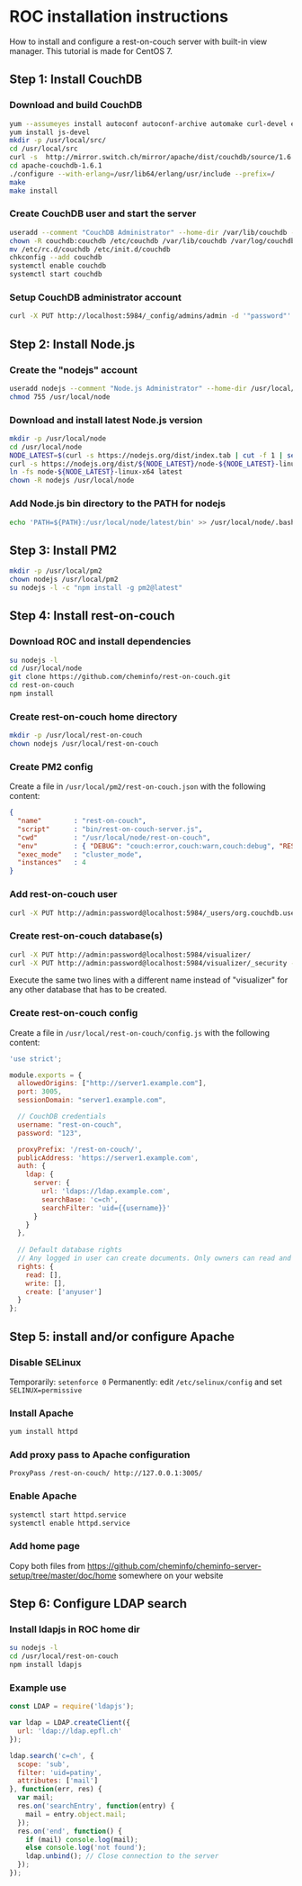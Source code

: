 # ROC installation instructions

How to install and configure a rest-on-couch server with built-in view manager.
This tutorial is made for CentOS 7.

## Step 1: Install CouchDB

### Download and build CouchDB

```bash
yum --assumeyes install autoconf autoconf-archive automake curl-devel erlang erlang-asn1 erlang-erts erlang-eunit erlang-os_mon erlang-xmerl gcc-c++ help2man libicu-devel libtool perl-Test-Harness
yum install js-devel
mkdir -p /usr/local/src/
cd /usr/local/src
curl -s  http://mirror.switch.ch/mirror/apache/dist/couchdb/source/1.6.1/apache-couchdb-1.6.1.tar.gz | tar -zx
cd apache-couchdb-1.6.1
./configure --with-erlang=/usr/lib64/erlang/usr/include --prefix=/
make
make install
```

### Create CouchDB user and start the server

```bash
useradd --comment "CouchDB Administrator" --home-dir /var/lib/couchdb --user-group --system --shell /bin/bash couchdb
chown -R couchdb:couchdb /etc/couchdb /var/lib/couchdb /var/log/couchdb /var/run/couchdb
mv /etc/rc.d/couchdb /etc/init.d/couchdb
chkconfig --add couchdb
systemctl enable couchdb
systemctl start couchdb
```

### Setup CouchDB administrator account

```bash
curl -X PUT http://localhost:5984/_config/admins/admin -d '"password"'
```

## Step 2: Install Node.js

### Create the "nodejs" account

```bash
useradd nodejs --comment "Node.js Administrator" --home-dir /usr/local/node --user-group
chmod 755 /usr/local/node
```

### Download and install latest Node.js version

```bash
mkdir -p /usr/local/node
cd /usr/local/node
NODE_LATEST=$(curl -s https://nodejs.org/dist/index.tab | cut -f 1 | sed -n 2p)
curl -s https://nodejs.org/dist/${NODE_LATEST}/node-${NODE_LATEST}-linux-x64.tar.xz | tar --xz --extract
ln -fs node-${NODE_LATEST}-linux-x64 latest
chown -R nodejs /usr/local/node
```

### Add Node.js bin directory to the PATH for nodejs

```bash
echo 'PATH=${PATH}:/usr/local/node/latest/bin' >> /usr/local/node/.bashrc
```

## Step 3: Install PM2

```bash
mkdir -p /usr/local/pm2
chown nodejs /usr/local/pm2
su nodejs -l -c "npm install -g pm2@latest"
```

## Step 4: Install rest-on-couch

### Download ROC and install dependencies

```bash
su nodejs -l
cd /usr/local/node
git clone https://github.com/cheminfo/rest-on-couch.git
cd rest-on-couch
npm install
```

### Create rest-on-couch home directory

```bash
mkdir -p /usr/local/rest-on-couch
chown nodejs /usr/local/rest-on-couch
```

### Create PM2 config

Create a file in `/usr/local/pm2/rest-on-couch.json` with the following content:

```json
{
  "name"        : "rest-on-couch",
  "script"      : "bin/rest-on-couch-server.js",
  "cwd"         : "/usr/local/node/rest-on-couch",
  "env"         : { "DEBUG": "couch:error,couch:warn,couch:debug", "REST_ON_COUCH_HOME_DIR": "/usr/local/rest-on-couch" },
  "exec_mode"   : "cluster_mode",
  "instances"   : 4 
}
```

### Add rest-on-couch user

```bash
curl -X PUT http://admin:password@localhost:5984/_users/org.couchdb.user:rest-on-couch  -d '{"password": "123", "type": "user", "name": "rest-on-couch", "roles":[]}'
```

### Create rest-on-couch database(s)

```bash
curl -X PUT http://admin:password@localhost:5984/visualizer/
curl -X PUT http://admin:password@localhost:5984/visualizer/_security -d '{"admins":{"names":["rest-on-couch"],"roles":[]},"members":{"names":["rest-on-couch"],"roles":[]}}'
```

Execute the same two lines with a different name instead of "visualizer" for any other database that has to be created.

### Create rest-on-couch config

Create a file in `/usr/local/rest-on-couch/config.js` with the following content:

```js
'use strict';

module.exports = {
  allowedOrigins: ["http://server1.example.com"],
  port: 3005,
  sessionDomain: "server1.example.com",

  // CouchDB credentials
  username: "rest-on-couch",
  password: "123",

  proxyPrefix: '/rest-on-couch/',
  publicAddress: 'https://server1.example.com',  
  auth: {
    ldap: {
      server: {
        url: 'ldaps://ldap.example.com',
        searchBase: 'c=ch',
        searchFilter: 'uid={{username}}'
      }
    }
  },
  
  // Default database rights
  // Any logged in user can create documents. Only owners can read and write their own documents
  rights: {
    read: [],
    write: [],
    create: ['anyuser']
  }
};
```

## Step 5: install and/or configure Apache

### Disable SELinux

Temporarily: `setenforce 0`
Permanently: edit `/etc/selinux/config` and set `SELINUX=permissive`

### Install Apache

```bash
yum install httpd
```

### Add proxy pass to Apache configuration

```
ProxyPass /rest-on-couch/ http://127.0.0.1:3005/
```

### Enable Apache

```bash
systemctl start httpd.service
systemctl enable httpd.service
```

### Add home page

Copy both files from https://github.com/cheminfo/cheminfo-server-setup/tree/master/doc/home somewhere on your website

## Step 6: Configure LDAP search

### Install ldapjs in ROC home dir

```bash
su nodejs -l
cd /usr/local/rest-on-couch
npm install ldapjs
```

### Example use

```js
const LDAP = require('ldapjs');

var ldap = LDAP.createClient({
  url: 'ldap://ldap.epfl.ch'
});

ldap.search('c=ch', {
  scope: 'sub',
  filter: 'uid=patiny',
  attributes: ['mail']
}, function(err, res) {
  var mail;
  res.on('searchEntry', function(entry) {
    mail = entry.object.mail;
  });
  res.on('end', function() {
    if (mail) console.log(mail);
    else console.log('not found');
    ldap.unbind(); // Close connection to the server
  });
});
```
